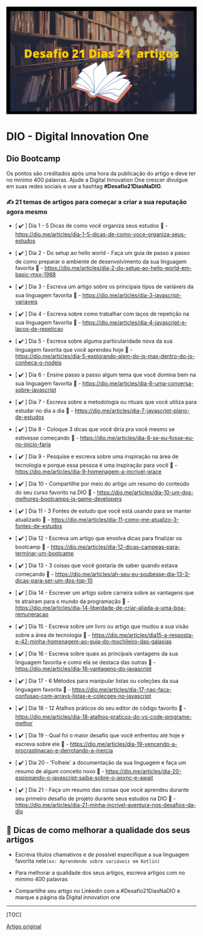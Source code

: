 ![Desafio Dio](Image/Desafio21Dias21Artigos.png)

# DIO - Digital Innovation One

## Dio Bootcamp

Os pontos são creditados após uma hora da publicação do artigo e deve ter no mínimo 400 palavras. Ajude a Digital Innovation One crescer divulgue em suas redes sociais e use a hashtag **#Desafio21DiasNaDIO**.

### ✍ 21 temas de artigos para começar a criar a sua reputação agora mesmo

- [  :heavy_check_mark: ]  Dia 1 - 5 Dicas de como você organiza seus estudos
    🚥 - https://dio.me/articles/dia-1-5-dicas-de-como-voce-organiza-seus-estudos

- [  :heavy_check_mark: ]  Dia 2 - Do setup ao hello world - Faça um guia de passo a passo de como preparar o ambiente de desenvolvimento da sua linguagem favorita
    🚥 - https://dio.me/articles/dia-2-do-setup-ao-hello-world-em-basic-msx-1988
    
- [  :heavy_check_mark: ]  Dia 3 - Escreva um artigo sobre os principais tipos de variáveis da sua linguagem favorita
    🚥 - https://dio.me/articles/dia-3-javascript-variaveis

- [  :heavy_check_mark: ]  Dia 4 - Escreva sobre como trabalhar com laços de repetição na sua línguagem favorita
    🚥 - https://dio.me/articles/dia-4-javascript-e-lacos-de-repeticao

- [  :heavy_check_mark: ]  Dia 5 - Escreva sobre alguma particularidade nova da sua linguagem favorita que você aprendeu hoje
    🚥 - https://dio.me/articles/dia-5-explorando-alem-do-js-mas-dentro-do-js-conheca-o-nodejs

- [  :heavy_check_mark: ]  Dia 6 - Ensine passo a passo algum tema que você domina bem na sua linguagem favorita
    🚥 - https://dio.me/articles/dia-6-uma-conversa-sobre-javascript

- [  :heavy_check_mark: ]  Dia 7 - Escreva sobre a metodologia ou rituais que você utiliza para estudar no dia a dia
    🚥 - https://dio.me/articles/dia-7-javascript-plano-de-estudos
    
- [  :heavy_check_mark: ]  Dia 8 - Coloque 3 dicas que você diria pra você mesmo se estivesse começando
    🚥 - https://dio.me/articles/dia-8-se-eu-fosse-eu-no-inicio-faria
    
- [  :heavy_check_mark: ]  Dia 9 - Pesquise e escreva sobre uma inspiração na área de tecnologia e porque essa pessoa é uma inspiração para você
    🚥 - https://dio.me/articles/dia-9-homenagem-a-incrivel-grace
    
- [  :heavy_check_mark: ]  Dia 10 - Compartilhe por meio do artigo um resumo do conteúdo do seu curso favorito na DIO
    🚥 - https://dio.me/articles/dia-10-um-dos-melhores-bootcamps-js-game-developers
    
- [  :heavy_check_mark: ]  Dia 11 - 3 Fontes de estudo que você está usando para se manter atualizado
    🚥 - https://dio.me/articles/dia-11-como-me-atualizo-3-fontes-de-estudos
    
- [  :heavy_check_mark: ]  Dia 12 - Escreva um artigo que envolva dicas para finalizar os bootcamp
    🚥 - https://dio.me/articles/dia-12-dicas-campeas-para-terminar-um-bootcamp
    
- [  :heavy_check_mark: ]  Dia 13 - 3 coisas que você gostaria de saber quando estava começando
    🚥 - https://dio.me/articles/ah-seu-eu-soubesse-dia-13-3-dicas-para-ser-um-dos-top-10
    
- [  :heavy_check_mark: ]  Dia 14 -  Escrever um artigo sobre carreira sobre as vantagens que te atraíram para o mundo da programação
    🚥 - https://dio.me/articles/dia-14-liberdade-de-criar-aliada-a-uma-boa-remuneracao
    
- [  :heavy_check_mark: ]  Dia 15 - Escreva sobre um livro ou artigo que mudou a sua visão sobre a área de tecnologia
    🚥 - https://dio.me/articles/dia15-a-resposta-e-42-minha-homenagem-ao-guia-do-mochileiro-das-galaxias
    
- [  :heavy_check_mark: ]  Dia 16 - Escreva sobre quais as principais vantagens da sua linguagem favorita e como ela se destaca das outras
    🚥 - https://dio.me/articles/dia-16-vantagens-do-javascript
    
- [  :heavy_check_mark: ]  Dia 17 - 6 Métodos para manipular listas ou coleções da sua linguagem favorita
    🚥 - https://dio.me/articles/dia-17-nao-faca-confusao-com-arrays-listas-e-colecoes-no-javascript
    
- [  :heavy_check_mark: ]  Dia 18 - 12 Atalhos práticos do seu editor de código favorito
    🚥 - https://dio.me/articles/dia-18-atalhos-praticos-do-vs-code-programe-melhor
    
- [  :heavy_check_mark: ]  Dia 19 - Qual foi o maior desafio que você enfrentou até hoje e escreva sobre ele
    🚥 - https://dio.me/articles/dia-19-vencendo-a-procrastinacao-e-derrotando-a-inercia
    
- [  :heavy_check_mark: ]  Dia 20 - 'Folheie' a documentação da sua linguagem e faça um resumo de algum conceito novo
    🚥 - https://dio.me/articles/dia-20-espionando-o-javascript-saiba-sobre-o-async-e-await

- [  :heavy_check_mark: ]  Dia 21 - Faça um resumo das coisas que você aprendeu durante seu primeiro desafio de projeto durante seus estudos na DIO
    🚥 - https://dio.me/articles/dia-21-minha-incrivel-aventura-nos-desafios-da-dio


## 🦾 Dicas de como melhorar a qualidade dos seus artigos

- Escreva títulos chamativos e de possível especifique a sua linguagem favorita nele`(ex: Aprendendo sobre variáveis em Kotlin)`

- Para melhorar a qualidade dos seus artigos, escreva artigos com no mínimo 400 palavras

- Compartilhe seu artigo no Linkedin com a #Desafio21DiasNaDIO e marque a página da Digital innovation one

  

---



[TOC]

[Artigo original](https://www.notion.so/Desafio-DIO-21-dias-de-artigos-para-come-ar-a-criar-sua-marca-pessoal-9bb7c0b2b7bc4facb43ae875cba400cd)
